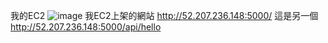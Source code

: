 我的EC2
![image](https://github.com/user-attachments/assets/7a84b2c2-ca7a-48d2-b808-972eb9dbb9bc)
我EC2上架的網站
http://52.207.236.148:5000/
這是另一個
http://52.207.236.148:5000/api/hello

